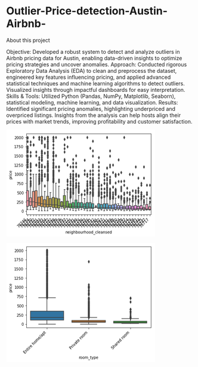 # Outlier-Price-detection-Austin-Airbnb-

About this project

Objective: Developed a robust system to detect and analyze outliers in Airbnb pricing data for Austin, enabling data-driven insights to optimize pricing strategies and uncover anomalies.
Approach: Conducted rigorous Exploratory Data Analysis (EDA) to clean and preprocess the dataset, engineered key features influencing pricing, and applied advanced statistical techniques and machine learning algorithms to detect outliers. Visualized insights through impactful dashboards for easy interpretation.
Skills & Tools: Utilized Python (Pandas, NumPy, Matplotlib, Seaborn), statistical modeling, machine learning, and data visualization.
Results: Identified significant pricing anomalies, highlighting underpriced and overpriced listings. Insights from the analysis can help hosts align their prices with market trends, improving profitability and customer satisfaction.


![Plottings of neighbourhood_cleansed vs price](https://raw.githubusercontent.com/Ritikgit789/Outlier-Price-detection-Austin-Airbnb-/main/nieghbourhood.png "Neighbourhood")

![Plottings of roomtype vs price](https://raw.githubusercontent.com/Ritikgit789/Outlier-Price-detection-Austin-Airbnb-/main/roomtypevsprice.png "Room type vs prices")


